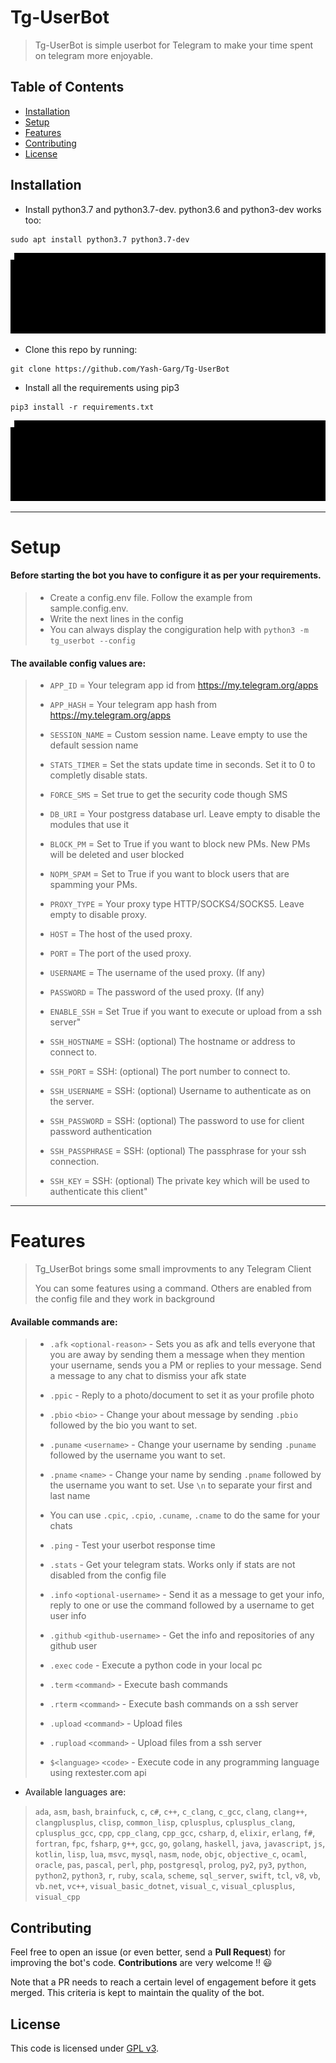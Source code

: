 # Tg-UserBot

> Tg-UserBot is simple userbot for Telegram to make your time spent on telegram more enjoyable.

## Table of Contents

- [Installation](#Installation)
- [Setup](#Setup)
- [Features](#Features)
- [Contributing](#Contributing)
- [License](#License)

## Installation

- Install python3.7 and python3.7-dev. python3.6 and python3-dev works too:

```
sudo apt install python3.7 python3.7-dev
```

![Python Installation](/src/python.gif?raw=true)


- Clone this repo by running:

```shell
git clone https://github.com/Yash-Garg/Tg-UserBot
```

- Install all the requirements using pip3

```shell
pip3 install -r requirements.txt
```

![Requirements Installation](/src/requirements.gif?raw=true)

---

# Setup

#### Before starting the bot you have to configure it as per your requirements.
> - Create a config.env file. Follow the example from sample.config.env.
> - Write the next lines in the config
> - You can always display the congiguration help with `python3 -m tg_userbot --config`

#### The available config values are:

> - `APP_ID` = Your telegram app id from https://my.telegram.org/apps
>
> - `APP_HASH` = Your telegram app hash from https://my.telegram.org/apps
>
> - `SESSION_NAME` = Custom session name. Leave empty to use the default session name
>
> - `STATS_TIMER` = Set the stats update time in seconds. Set it to 0 to completly disable stats.
>
> - `FORCE_SMS` = Set true to get the security code though SMS
>
> - `DB_URI` = Your postgress database url. Leave empty to disable the modules that use it
>
> - `BLOCK_PM` = Set to True if you want to block new PMs. New PMs will be deleted and user blocked
>
> - `NOPM_SPAM` = Set to True if you want to block users that are spamming your PMs.
>
> - `PROXY_TYPE` = Your proxy type HTTP/SOCKS4/SOCKS5. Leave empty to disable proxy.
>
> - `HOST` = The host of the used proxy.
>
> - `PORT` = The port of the used proxy.
>
> - `USERNAME` = The username of the used proxy. (If any)
>
> - `PASSWORD` = The password of the used proxy. (If any)
>
> - `ENABLE_SSH` = Set True if you want to execute or upload from a ssh server"
>
> - `SSH_HOSTNAME` = SSH: (optional) The hostname or address to connect to.
>
> - `SSH_PORT` = SSH: (optional) The port number to connect to.
>
> - `SSH_USERNAME` = SSH: (optional) Username to authenticate as on the server.
>
> - `SSH_PASSWORD` = SSH: (optional) The password to use for client password authentication
>
> - `SSH_PASSPHRASE` = SSH: (optional) The passphrase for your ssh connection.
>
> - `SSH_KEY` =  SSH: (optional) The private key which will be used to authenticate this client"


---
# Features

> Tg_UserBot brings some small improvments to any Telegram Client
>
> You can some features using a command. Others are enabled from the config file and they work in background
>
#### Available commands are:

> - `.afk` `<optional-reason>` - Sets you as afk and tells everyone that you are away by sending them a message when they mention your username, sends you a PM or replies to your message. Send a message to any chat to dismiss your afk state
>
> -  `.ppic` - Reply to a photo/document to set it as your profile photo
>
> - `.pbio` `<bio>` - Change your about message by sending `.pbio` followed by the bio you want to set.
>
> - `.puname` `<username>` - Change your username by sending `.puname` followed by the username you want to set.
>
> - `.pname` `<name>` - Change your name by sending `.pname` followed by the username you want to set. Use `\n` to separate your first and last name
>
> - You can use `.cpic`, `.cpio`, `.cuname`, `.cname` to do the same for your chats
>
> - `.ping` - Test your userbot response time
>
> - `.stats` - Get your telegram stats. Works only if stats are not disabled from the config file
>
> - `.info` `<optional-username>` - Send it as a message to get your info, reply to one or use the command followed by a username to get user info
>
> - `.github` `<github-username>` - Get the info and repositories of any github user
>
> - `.exec` `code` - Execute a python code in your local pc
> 
> - `.term` `<command>` - Execute bash commands
>
> - `.rterm` `<command>` - Execute bash commands on a ssh server
>
> - `.upload` `<command>` - Upload files
>
> - `.rupload` `<command>` - Upload files from a ssh server
>
> - `$<language>` `<code>` - Execute code in any programming language using rextester.com api
   - Available languages are:

   > `ada`, `asm`, `bash`, `brainfuck`, `c`, `c#`, `c++`, `c_clang`, `c_gcc`, `clang`, `clang++`, `clangplusplus`, `clisp`, `common_lisp`, `cplusplus`, `cplusplus_clang`, `cplusplus_gcc`, `cpp`, `cpp_clang`, `cpp_gcc`, `csharp`, `d`, `elixir`, `erlang`, `f#`, `fortran`, `fpc`, `fsharp`, `g++`, `gcc`, `go`, `golang`, `haskell`, `java`, `javascript`, `js`, `kotlin`, `lisp`, `lua`, `msvc`, `mysql`, `nasm`, `node`, `objc`, `objective_c`, `ocaml`, `oracle`, `pas`, `pascal`, `perl`, `php`, `postgresql`, `prolog`, `py2`, `py3`, `python`, `python2`, `python3`, `r`, `ruby`, `scala`, `scheme`, `sql_server`, `swift`, `tcl`, `v8`, `vb`, `vb.net`, `vc++`, `visual_basic_dotnet`, `visual_c`, `visual_cplusplus`, `visual_cpp`

## Contributing

Feel free to open an issue (or even better, send a **Pull Request**) for improving the bot's code. **Contributions** are very welcome !! :smiley:

Note that a PR needs to reach a certain level of engagement before it gets merged. This criteria is kept to maintain the quality of the bot.

## License

This code is licensed under [GPL v3](LICENSE).
